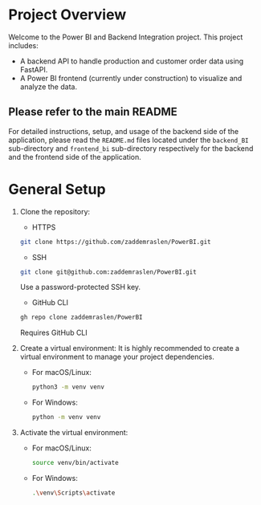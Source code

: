 # Project Overview

Welcome to the Power BI and Backend Integration project. This project includes:

- A backend API to handle production and customer order data using FastAPI.
- A Power BI frontend (currently under construction) to visualize and analyze the data.


## Please refer to the main README

For detailed instructions, setup, and usage of the backend side of the application, please read the `README.md` files located under the `backend_BI` sub-directory and `frontend_bi` sub-directory respectively for the backend and the frontend side of the application.

# General Setup

1. Clone the repository:
    - HTTPS
    ```bash
    git clone https://github.com/zaddemraslen/PowerBI.git
    ```

    - SSH
    ```bash
    git clone git@github.com:zaddemraslen/PowerBI.git
    ```
    Use a password-protected SSH key.

    - GitHub CLI 
    ```bash
    gh repo clone zaddemraslen/PowerBI
    ```
    Requires GitHub CLI
2. Create a virtual environment:
    It is highly recommended to create a virtual environment to manage your project dependencies.

    - For macOS/Linux:
      ```bash
      python3 -m venv venv
      ```
    - For Windows:
      ```bash
      python -m venv venv
      ```

3. Activate the virtual environment:
    - For macOS/Linux:
      ```bash
      source venv/bin/activate
      ```
    - For Windows:
      ```bash
      .\venv\Scripts\activate
      ```
